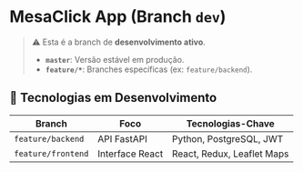 
# MesaClick App (Branch `dev`)

> ⚠️ Esta é a branch de **desenvolvimento ativo**.  
> - **`master`**: Versão estável em produção.  
> - **`feature/*`**: Branches específicas (ex: `feature/backend`).

## 🔧 Tecnologias em Desenvolvimento
| Branch           | Foco               | Tecnologias-Chave                  |
|------------------|--------------------|------------------------------------|
| `feature/backend`| API FastAPI        | Python, PostgreSQL, JWT           |
| `feature/frontend`| Interface React   | React, Redux, Leaflet Maps        |